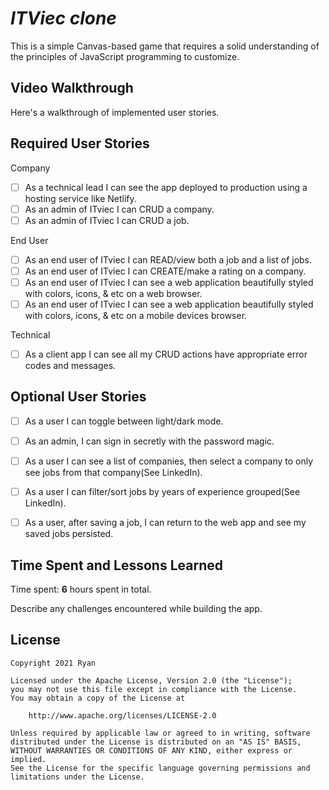 # *ITViec clone*
 
This is a simple Canvas-based game that requires a solid understanding of the principles of JavaScript programming to customize. 


## Video Walkthrough

Here's a walkthrough of implemented user stories.

<!-- ![](http://g.recordit.co/cURdPMSHT2.gif) -->

<!-- ## Code Reviews

This code was reviewed by @username and @otherusername. 

* [Link to PR #X](#) - reviewed by @username.
* [Link to PR #Y](#) - reviewed by @otherusername.    -->

## Required User Stories
Company
- [ ] As a technical lead I can see the app deployed to production using a hosting service like Netlify.
- [ ] As an admin of ITviec I can CRUD a company.
- [ ] As an admin of ITviec I can CRUD a job.

End User
- [ ] As an end user of ITviec I can READ/view both a job and a list of jobs.
- [ ] As an end user of ITviec I can CREATE/make a rating on a company.
- [ ] As an end user of ITviec I can see a web application beautifully styled with colors, icons, & etc on a web browser.
- [ ] As an end user of ITviec I can see a web application beautifully styled with colors, icons, & etc on a mobile devices browser.

Technical
- [ ] As a client app I can see all my CRUD actions have appropriate error codes and messages.

## Optional User Stories

- [ ] As a user I can toggle between light/dark mode.
- [ ] As an admin, I can sign in secretly with the password magic.
- [ ] As a user I can see a list of companies, then select a company to only see jobs from that company(See LinkedIn).
- [ ] As a user I can filter/sort jobs by years of experience grouped(See LinkedIn).
- [ ] As a user, after saving a job, I can return to the web app and see my saved jobs persisted.


## Time Spent and Lessons Learned

Time spent: **6** hours spent in total.

Describe any challenges encountered while building the app.

## License

    Copyright 2021 Ryan

    Licensed under the Apache License, Version 2.0 (the "License");
    you may not use this file except in compliance with the License.
    You may obtain a copy of the License at

        http://www.apache.org/licenses/LICENSE-2.0

    Unless required by applicable law or agreed to in writing, software
    distributed under the License is distributed on an "AS IS" BASIS,
    WITHOUT WARRANTIES OR CONDITIONS OF ANY KIND, either express or implied.
    See the License for the specific language governing permissions and
    limitations under the License.
